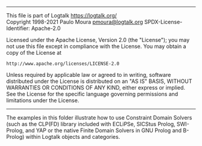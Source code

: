 ________________________________________________________________________

This file is part of Logtalk <https://logtalk.org/>  
Copyright 1998-2021 Paulo Moura <pmoura@logtalk.org>
SPDX-License-Identifier: Apache-2.0

Licensed under the Apache License, Version 2.0 (the "License");
you may not use this file except in compliance with the License.
You may obtain a copy of the License at

    http://www.apache.org/licenses/LICENSE-2.0

Unless required by applicable law or agreed to in writing, software
distributed under the License is distributed on an "AS IS" BASIS,
WITHOUT WARRANTIES OR CONDITIONS OF ANY KIND, either express or implied.
See the License for the specific language governing permissions and
limitations under the License.
________________________________________________________________________


The examples in this folder illustrate how to use Constraint Domain Solvers 
(such as the CLP(FD) library included with ECLiPSe, SICStus Prolog, SWI-Prolog,
and YAP or the native Finite Domain Solvers in GNU Prolog and B-Prolog) within
Logtalk objects and categories.
